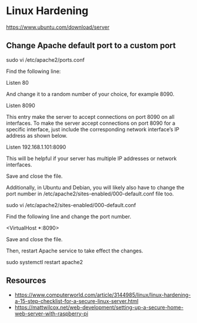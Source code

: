 # Linux Hardening

https://www.ubuntu.com/download/server



## Change Apache default port to a custom port

sudo vi /etc/apache2/ports.conf

Find the following line:

Listen 80

And change it to a random number of your choice, for example 8090.

Listen 8090

This entry make the server to accept connections on port 8090 on all interfaces. To make the server accept connections on port 8090 for a specific interface, just include the corresponding network interface’s IP address as shown below.

Listen 192.168.1.101:8090

This will be helpful if your server has multiple IP addresses or network interfaces.

Save and close the file.

Additionally, in Ubuntu and Debian, you will likely also have to change the port number in /etc/apache2/sites-enabled/000-default.conf file too.

sudo vi /etc/apache2/sites-enabled/000-default.conf

Find the following line and change the port number.

<VirtualHost *:8090>

Save and close the file.

Then, restart Apache service to take effect the changes.

sudo systemctl restart apache2







## Resources
- https://www.computerworld.com/article/3144985/linux/linux-hardening-a-15-step-checklist-for-a-secure-linux-server.html
- https://mattwilcox.net/web-development/setting-up-a-secure-home-web-server-with-raspberry-pi

